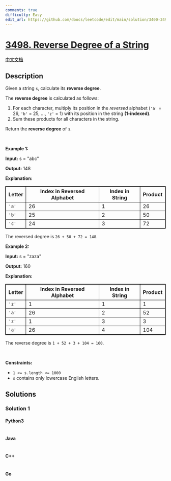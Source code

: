 ```yaml
---
comments: true
difficulty: Easy
edit_url: https://github.com/doocs/leetcode/edit/main/solution/3400-3499/3498.Reverse%20Degree%20of%20a%20String/README_EN.md
---
```


<!-- problem:start -->

# [3498. Reverse Degree of a String](https://leetcode.com/problems/reverse-degree-of-a-string)

[中文文档](/solution/3400-3499/3498.Reverse%20Degree%20of%20a%20String/README.md)

## Description

<!-- description:start -->

<p>Given a string <code>s</code>, calculate its <strong>reverse degree</strong>.</p>

<p>The <strong>reverse degree</strong> is calculated as follows:</p>

<ol>
	<li>For each character, multiply its position in the <em>reversed</em> alphabet (<code>&#39;a&#39;</code> = 26, <code>&#39;b&#39;</code> = 25, ..., <code>&#39;z&#39;</code> = 1) with its position in the string <strong>(1-indexed)</strong>.</li>
	<li>Sum these products for all characters in the string.</li>
</ol>

<p>Return the <strong>reverse degree</strong> of <code>s</code>.</p>

<p>&nbsp;</p>
<p><strong class="example">Example 1:</strong></p>

<div class="example-block">
<p><strong>Input:</strong> <span class="example-io">s = &quot;abc&quot;</span></p>

<p><strong>Output:</strong> <span class="example-io">148</span></p>

<p><strong>Explanation:</strong></p>

<table style="border: 1px solid black;">
	<tbody>
		<tr>
			<th style="border: 1px solid black;">Letter</th>
			<th style="border: 1px solid black;">Index in Reversed Alphabet</th>
			<th style="border: 1px solid black;">Index in String</th>
			<th style="border: 1px solid black;">Product</th>
		</tr>
		<tr>
			<td style="border: 1px solid black;"><code>&#39;a&#39;</code></td>
			<td style="border: 1px solid black;">26</td>
			<td style="border: 1px solid black;">1</td>
			<td style="border: 1px solid black;">26</td>
		</tr>
		<tr>
			<td style="border: 1px solid black;"><code>&#39;b&#39;</code></td>
			<td style="border: 1px solid black;">25</td>
			<td style="border: 1px solid black;">2</td>
			<td style="border: 1px solid black;">50</td>
		</tr>
		<tr>
			<td style="border: 1px solid black;"><code>&#39;c&#39;</code></td>
			<td style="border: 1px solid black;">24</td>
			<td style="border: 1px solid black;">3</td>
			<td style="border: 1px solid black;">72</td>
		</tr>
	</tbody>
</table>

<p>The reversed degree is <code>26 + 50 + 72 = 148</code>.</p>
</div>

<p><strong class="example">Example 2:</strong></p>

<div class="example-block">
<p><strong>Input:</strong> <span class="example-io">s = &quot;zaza&quot;</span></p>

<p><strong>Output:</strong> <span class="example-io">160</span></p>

<p><strong>Explanation:</strong></p>

<table style="border: 1px solid black;">
	<tbody>
		<tr>
			<th style="border: 1px solid black;">Letter</th>
			<th style="border: 1px solid black;">Index in Reversed Alphabet</th>
			<th style="border: 1px solid black;">Index in String</th>
			<th style="border: 1px solid black;">Product</th>
		</tr>
		<tr>
			<td style="border: 1px solid black;"><code>&#39;z&#39;</code></td>
			<td style="border: 1px solid black;">1</td>
			<td style="border: 1px solid black;">1</td>
			<td style="border: 1px solid black;">1</td>
		</tr>
		<tr>
			<td style="border: 1px solid black;"><code>&#39;a&#39;</code></td>
			<td style="border: 1px solid black;">26</td>
			<td style="border: 1px solid black;">2</td>
			<td style="border: 1px solid black;">52</td>
		</tr>
		<tr>
			<td style="border: 1px solid black;"><code>&#39;z&#39;</code></td>
			<td style="border: 1px solid black;">1</td>
			<td style="border: 1px solid black;">3</td>
			<td style="border: 1px solid black;">3</td>
		</tr>
		<tr>
			<td style="border: 1px solid black;"><code>&#39;a&#39;</code></td>
			<td style="border: 1px solid black;">26</td>
			<td style="border: 1px solid black;">4</td>
			<td style="border: 1px solid black;">104</td>
		</tr>
	</tbody>
</table>

<p>The reverse degree is <code>1 + 52 + 3 + 104 = 160</code>.</p>
</div>

<p>&nbsp;</p>
<p><strong>Constraints:</strong></p>

<ul>
	<li><code>1 &lt;= s.length &lt;= 1000</code></li>
	<li><code>s</code> contains only lowercase English letters.</li>
</ul>

<!-- description:end -->

## Solutions

<!-- solution:start -->

### Solution 1

<!-- tabs:start -->

#### Python3

```python

```

#### Java

```java

```

#### C++

```cpp

```

#### Go

```go

```

<!-- tabs:end -->

<!-- solution:end -->

<!-- problem:end -->
